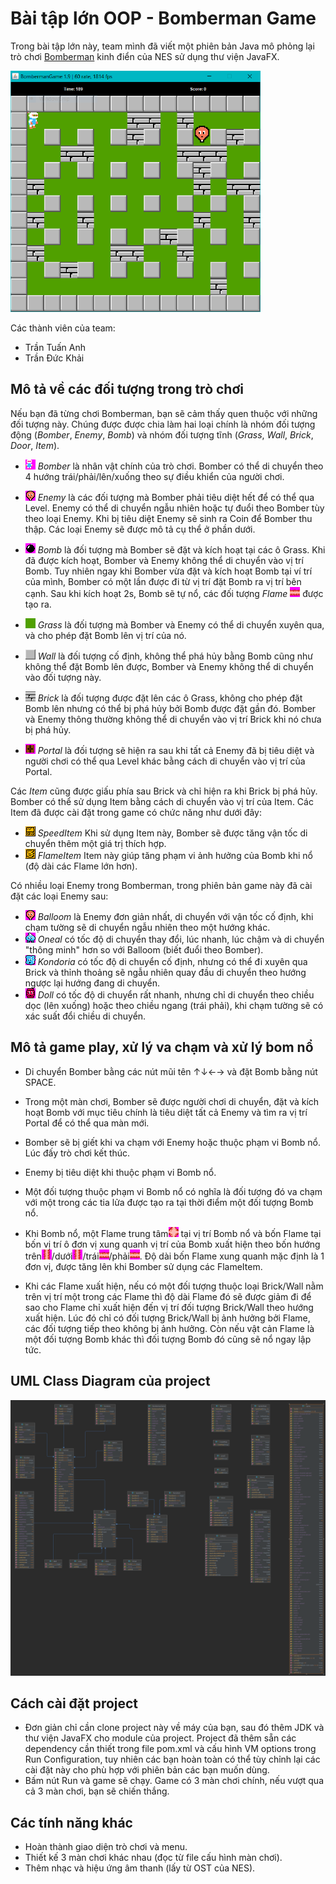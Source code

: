 # Bài tập lớn OOP - Bomberman Game

Trong bài tập lớn này, team mình đã viết một phiên bản Java mô phỏng lại trò chơi [Bomberman](https://www.youtube.com/watch?v=mKIOVwqgSXM) kinh điển của NES sử dụng thư viện JavaFX.

<img src="res/demo.png" alt="drawing" width="400"/>

Các thành viên của team:
- Trần Tuấn Anh
- Trần Đức Khải

## Mô tả về các đối tượng trong trò chơi
Nếu bạn đã từng chơi Bomberman, bạn sẽ cảm thấy quen thuộc với những đối tượng này. Chúng được được chia làm hai loại chính là nhóm đối tượng động (*Bomber*, *Enemy*, *Bomb*) và nhóm đối tượng tĩnh (*Grass*, *Wall*, *Brick*, *Door*, *Item*).


- ![](res/sprites/player_down.png) *Bomber* là nhân vật chính của trò chơi. Bomber có thể di chuyển theo 4 hướng trái/phải/lên/xuống theo sự điều khiển của người chơi.
- ![](res/sprites/balloom_left1.png) *Enemy* là các đối tượng mà Bomber phải tiêu diệt hết để có thể qua Level. Enemy có thể di chuyển ngẫu nhiên hoặc tự đuổi theo Bomber tùy theo loại Enemy. Khi bị tiêu diệt Enemy sẽ sinh ra Coin để Bomber thu thập. Các loại Enemy sẽ được mô tả cụ thể ở phần dưới.
- ![](res/sprites/bomb.png) *Bomb* là đối tượng mà Bomber sẽ đặt và kích hoạt tại các ô Grass. Khi đã được kích hoạt, Bomber và Enemy không thể di chuyển vào vị trí Bomb. Tuy nhiên ngay khi Bomber vừa đặt và kích hoạt Bomb tại ví trí của mình, Bomber có một lần được đi từ vị trí đặt Bomb ra vị trí bên cạnh. Sau khi kích hoạt 2s, Bomb sẽ tự nổ, các đối tượng *Flame* ![](res/sprites/explosion_horizontal.png) được tạo ra.


- ![](res/sprites/grass.png) *Grass* là đối tượng mà Bomber và Enemy có thể di chuyển xuyên qua, và cho phép đặt Bomb lên vị trí của nó.
- ![](res/sprites/wall.png) *Wall* là đối tượng cố định, không thể phá hủy bằng Bomb cũng như không thể đặt Bomb lên được, Bomber và Enemy không thể di chuyển vào đối tượng này.
- ![](res/sprites/brick.png) *Brick* là đối tượng được đặt lên các ô Grass, không cho phép đặt Bomb lên nhưng có thể bị phá hủy bởi Bomb được đặt gần đó. Bomber và Enemy thông thường không thể di chuyển vào vị trí Brick khi nó chưa bị phá hủy.
- ![](res/sprites/portal.png) *Portal* là đối tượng sẽ hiện ra sau khi tất cả Enemy đã bị tiêu diệt và người chơi có thể qua Level khác bằng cách di chuyển vào vị trí của Portal.


Các *Item* cũng được giấu phía sau Brick và chỉ hiện ra khi Brick bị phá hủy. Bomber có thể sử dụng Item bằng cách di chuyển vào vị trí của Item. Các Item đã được cài đặt trong game có chức năng như dưới đây:
- ![](res/sprites/powerup_speed.png) *SpeedItem* Khi sử dụng Item này, Bomber sẽ được tăng vận tốc di chuyển thêm một giá trị thích hợp.
- ![](res/sprites/powerup_flames.png) *FlameItem* Item này giúp tăng phạm vi ảnh hưởng của Bomb khi nổ (độ dài các Flame lớn hơn).


Có nhiều loại Enemy trong Bomberman, trong phiên bản game này đã cài đặt các loại Enemy sau:
- ![](res/sprites/balloom_left1.png) *Balloom* là Enemy đơn giản nhất, di chuyển với vận tốc cố định, khi chạm tường sẽ di chuyển ngẫu nhiên theo một hướng khác.
- ![](res/sprites/oneal_left1.png) *Oneal* có tốc độ di chuyển thay đổi, lúc nhanh, lúc chậm và di chuyển "thông minh" hơn so với Balloom (biết đuổi theo Bomber).
- ![](res/sprites/kondoria_left1.png) *Kondoria* có tốc độ di chuyển cố định, nhưng có thể đi xuyên qua Brick và thỉnh thoảng sẽ ngẫu nhiên quay đầu di chuyển theo hướng ngược lại hướng đang di chuyển.
- ![](res/sprites/doll_left1.png) *Doll* có tốc độ di chuyển rất nhanh, nhưng chỉ di chuyển theo chiều dọc (lên xuống) hoặc theo chiều ngang (trái phải), khi chạm tường sẽ có xác suất đổi chiều di chuyển.


## Mô tả game play, xử lý va chạm và xử lý bom nổ
- Di chuyển Bomber bằng các nút mũi tên ↑↓←→ và đặt Bomb bằng nút SPACE.
- Trong một màn chơi, Bomber sẽ được người chơi di chuyển, đặt và kích hoạt Bomb với mục tiêu chính là tiêu diệt tất cả Enemy và tìm ra vị trí Portal để có thể qua màn mới.
- Bomber sẽ bị giết khi va chạm với Enemy hoặc thuộc phạm vi Bomb nổ. Lúc đấy trò chơi kết thúc.
- Enemy bị tiêu diệt khi thuộc phạm vi Bomb nổ.
- Một đối tượng thuộc phạm vi Bomb nổ có nghĩa là đối tượng đó va chạm với một trong các tia lửa được tạo ra tại thời điểm một đối tượng Bomb nổ.

- Khi Bomb nổ, một Flame trung tâm![](res/sprites/bomb_exploded.png) tại vị trí Bomb nổ và bốn Flame tại bốn vị trí ô đơn vị xung quanh vị trí của Bomb xuất hiện theo bốn hướng trên![](res/sprites/explosion_vertical.png)/dưới![](res/sprites/explosion_vertical.png)/trái![](res/sprites/explosion_horizontal.png)/phải![](res/sprites/explosion_horizontal.png). Độ dài bốn Flame xung quanh mặc định là 1 đơn vị, được tăng lên khi Bomber sử dụng các FlameItem.
- Khi các Flame xuất hiện, nếu có một đối tượng thuộc loại Brick/Wall nằm trên vị trí một trong các Flame thì độ dài Flame đó sẽ được giảm đi để sao cho Flame chỉ xuất hiện đến vị trí đối tượng Brick/Wall theo hướng xuất hiện. Lúc đó chỉ có đối tượng Brick/Wall bị ảnh hưởng bởi Flame, các đối tượng tiếp theo không bị ảnh hưởng. Còn nếu vật cản Flame là một đối tượng Bomb khác thì đối tượng Bomb đó cũng sẽ nổ ngay lập tức.

## UML Class Diagram của project
![](UML.png)

## Cách cài đặt project
- Đơn giản chỉ cần clone project này về máy của bạn, sau đó thêm JDK và thư viện JavaFX cho module của project. Project đã thêm sẵn các dependency cần thiết trong file pom.xml và cấu hình VM options trong Run Configuration, tuy nhiên các bạn hoàn toàn có thể tùy chỉnh lại các cài đặt này cho phù hợp với phiên bản các bạn muốn dùng.
- Bấm nút Run và game sẽ chạy. Game có 3 màn chơi chính, nếu vượt qua cả 3 màn chơi, bạn sẽ chiến thắng.

## Các tính năng khác
- Hoàn thành giao diện trò chơi và menu.
- Thiết kế 3 màn chơi khác nhau (đọc từ file cấu hình màn chơi).
- Thêm nhạc và hiệu ứng âm thanh (lấy từ OST của NES).
